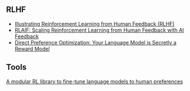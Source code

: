 ## RLHF
- [Illustrating Reinforcement Learning from Human Feedback (RLHF)](https://huggingface.co/blog/rlhf)
- [RLAIF: Scaling Reinforcement Learning from Human Feedback with AI Feedback](https://arxiv.org/pdf/2309.00267.pdf)
- [Direct Preference Optimization: Your Language Model is Secretly a Reward Model
](https://arxiv.org/abs/2305.18290)

## Tools
[A modular RL library to fine-tune language models to human preferences](https://github.com/allenai/RL4LMs)
